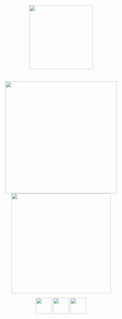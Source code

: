 <p align="center">
<img width="200px" src="https://res.cloudinary.com/dpmtqiciw/image/upload/c_pad,b_auto:predominant,fl_preserve_transparency/v1678492381/image_1_dzerqk.jpg">
</p>
<h1></h1>

<div align="center">
<img style="width:350px;" src="https://github-readme-stats.vercel.app/api?username=MatheusVSN&show_icons=true&theme=radical">
<img style="width:313px;" src="https://github-readme-stats.vercel.app/api/top-langs/?username=MatheusVSN&layout=compact&theme=radical">
</div>

<p align="center">
<img src="https://cdn.jsdelivr.net/gh/devicons/devicon/icons/html5/html5-original.svg" width="50px"/>
<img src="https://cdn.jsdelivr.net/gh/devicons/devicon/icons/css3/css3-original.svg" width="50px"/>
<img src="https://cdn.jsdelivr.net/gh/devicons/devicon/icons/javascript/javascript-original.svg" width="50px"/>
</p>

<h1></h1>

